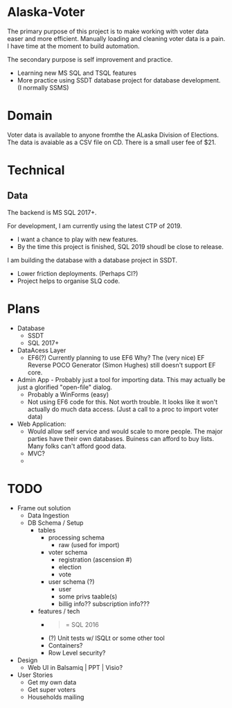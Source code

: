 # Alaska-Voter
The primary purpose of this project is to make working with voter data easer and more efficient. Manually loading and cleaning voter data is a pain. I have time at the moment to build automation.

The secondary purpose is self improvement and practice.
* Learning new MS SQL and TSQL features 
* More practice using SSDT database project for database development.  (I normally SSMS)

# Domain
Voter data is available to anyone fromthe the ALaska Division of Elections.  The data is avaiable as a CSV file on CD.  There is a small user fee of $21.

# Technical 

## Data
The backend is MS SQL 2017+.  

For development, I am currently using the latest CTP of 2019.  
* I want a chance to play with new features.  
* By the time this project is finished, SQL 2019 shoudl be close to release. 

I am building the database with a database project in SSDT.
* Lower friction deployments. (Perhaps CI?)
* Project helps to organise SLQ code.

# Plans
- Database 
  - SSDT
  - SQL 2017+
- DataAcess Layer 
  - EF6(?) 
    Currently planning to use EF6
    Why? The (very nice) EF Reverse POCO Generator (Simon Hughes) still doesn't support EF core. 
- Admin App - Probably just a tool for importing data.  This may actually be just a glorified "open-file" dialog. 
  - Probably a WinForms (easy) 
  - Not using EF6 code for this.  Not worth trouble.  It looks like it won't actually do much data access. (Just a call to a proc to import voter data)
- Web Application:
  - Would allow self service and would scale to more people.  The major parties have their own databases.  Buiness can afford to buy lists.  Many folks can't afford good data.
  - MVC?
  - 
  

# TODO
- Frame out solution
  - Data Ingestion                   
  - DB Schema / Setup
    - tables
        - processing schema 
          - raw (used for import)
        - voter schema 
          - registration (ascension #)
          - election 
          - vote
        - user schema (?)
          - user
          - some privs taable(s)
          - billig info?? subscription info???
    - features / tech
      - >= SQL 2016
      - (?) Unit tests w/ lSQLt or some other tool
      - Containers?
      - Row Level security?
- Design
  - Web UI in Balsamiq | PPT | Visio?
- User Stories 
  - Get my own data
  - Get super voters
  - Households mailing
